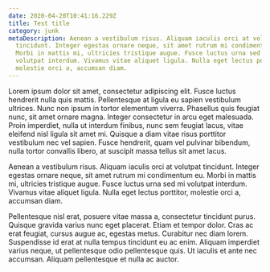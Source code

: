 ```yaml
---
date: 2020-04-20T10:41:16.229Z
title: Test title
category: junk
metaDescription: Aenean a vestibulum risus. Aliquam iaculis orci at volutpat
  tincidunt. Integer egestas ornare neque, sit amet rutrum mi condimentum eu.
  Morbi in mattis mi, ultricies tristique augue. Fusce luctus urna sed mi
  volutpat interdum. Vivamus vitae aliquet ligula. Nulla eget lectus porttitor,
  molestie orci a, accumsan diam.
---
```

Lorem ipsum dolor sit amet, consectetur adipiscing elit. Fusce luctus hendrerit nulla quis mattis. Pellentesque at ligula eu sapien vestibulum ultrices. Nunc non ipsum in tortor elementum viverra. Phasellus quis feugiat nunc, sit amet ornare magna. Integer consectetur in arcu eget malesuada. Proin imperdiet, nulla ut interdum finibus, nunc sem feugiat lacus, vitae eleifend nisl ligula sit amet mi. Quisque a diam vitae risus porttitor vestibulum nec vel sapien. Fusce hendrerit, quam vel pulvinar bibendum, nulla tortor convallis libero, at suscipit massa tellus sit amet lacus.

Aenean a vestibulum risus. Aliquam iaculis orci at volutpat tincidunt. Integer egestas ornare neque, sit amet rutrum mi condimentum eu. Morbi in mattis mi, ultricies tristique augue. Fusce luctus urna sed mi volutpat interdum. Vivamus vitae aliquet ligula. Nulla eget lectus porttitor, molestie orci a, accumsan diam.

Pellentesque nisl erat, posuere vitae massa a, consectetur tincidunt purus. Quisque gravida varius nunc eget placerat. Etiam et tempor dolor. Cras ac erat feugiat, cursus augue ac, egestas metus. Curabitur nec diam lorem. Suspendisse id erat at nulla tempus tincidunt eu ac enim. Aliquam imperdiet varius neque, ut pellentesque odio pellentesque quis. Ut iaculis et ante nec accumsan. Aliquam pellentesque et nulla ac auctor.